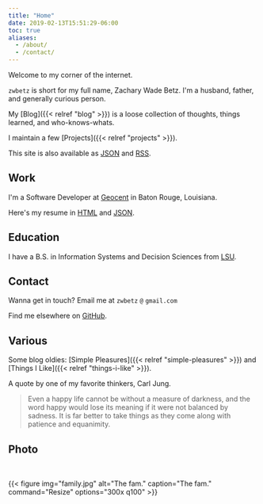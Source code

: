 ```yaml
---
title: "Home"
date: 2019-02-13T15:51:29-06:00
toc: true
aliases:
  - /about/
  - /contact/
---
```


Welcome to my corner of the internet.

`zwbetz` is short for my full name, Zachary Wade Betz. I'm a husband, father, and generally curious person.

<!--more-->

My [Blog]({{< relref "blog" >}}) is a loose collection of thoughts, things learned, and who-knows-whats.

I maintain a few [Projects]({{< relref "projects" >}}).

This site is also available as [JSON](/index.json) and [RSS](index.xml).

## Work

I'm a Software Developer at [Geocent](https://www.geocent.com) in Baton Rouge, Louisiana.

Here's my resume in [HTML](/resume/resume.html) and [JSON](/resume/resume.json).

## Education

I have a B.S. in Information Systems and Decision Sciences from [LSU](https://www.lsu.edu).

## Contact

Wanna get in touch? Email me at `zwbetz` `@` `gmail.com`

Find me elsewhere on [GitHub](https://github.com/zwbetz-gh).

## Various

Some blog oldies: [Simple Pleasures]({{< relref "simple-pleasures" >}}) and [Things I Like]({{< relref "things-i-like" >}}).

A quote by one of my favorite thinkers, Carl Jung.

> Even a happy life cannot be without a measure of darkness, and the word happy would lose its meaning if it were not balanced by sadness. It is far better to take things as they come along with patience and equanimity.

## Photo

<br>

{{< figure
img="family.jpg"
alt="The fam."
caption="The fam."
command="Resize"
options="300x q100" >}}
